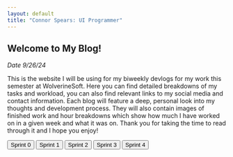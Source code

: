 ```yaml
---
layout: default
title: "Connor Spears: UI Programmer"
---
```


<!-- Intro Section -->
<article>
	<h2>Welcome to My Blog!</h2>
	<p><em>Date 9/26/24</em></p>
	<p>This is the website I will be using for my biweekly devlogs for my work this semester at WolverineSoft. Here you can find detailed breakdowns of my tasks and workload, you can also find relevant links to my social media and contact information. Each blog will feature a deep, personal look into my thoughts and development process. They will also contain images of finished work and hour breakdowns which show how much I have worked on in a given week and what it was on. Thank you for taking the time to read through it and I hope you enjoy!</p>
</article>

<!-- Blog List Section -->
<div class="tabbed-navigation">
	<button class="sprint-button" onclick="showSprint(0)">Sprint 0</button>
	<button class="sprint-button" onclick="showSprint(1)">Sprint 1</button>
	<button class="sprint-button" onclick="showSprint(2)">Sprint 2</button>
    <button class="sprint-button" onclick="showSprint(3)">Sprint 3</button>
    <button class="sprint-button" onclick="showSprint(4)">Sprint 4</button>
</div>

<div id="sprint0" class="sprint-content" style="display: none;">
	<h2>Sprint 0 Blog</h2>
	<p><em>Date 09/22/24 - 10/06/24</em></p>
	<p>During this sprint I completed a technical interview, met my teammates, and made this website!</p>
	<a href="{{ '/blog/2024/09/26/sprint0Blog.html' | relative_url }}" class="read-more">Read More</a>
</div>
<div id="sprint1" class="sprint-content" style="display: none;">
	<h2>Sprint 1 Blog</h2>
	<p><em>Date 10/06/24 - 10/20/24</em></p>
	<p>During sprint 1 we created a preliminary prototype for our game!</p>
	<a href="{{ '/blog/2024/10/13/sprint1Blog.html' | relative_url }}" class="read-more">Read More</a>
</div>
<div id="sprint2" class="sprint-content" style="display: none;">
	<h2>Sprint 2 Blog</h2>
	<p><em>Date 10/20/24-11/03/24</em></p>
	<p>This sprint I worked on more UI as well as a lot of systems design.</p>
	<a href="{{ '/blog/2024/10/30/sprint2Blog.html' | relative_url }}" class="read-more">Read More</a>
</div>
<div id="sprint3" class="sprint-content" style="display: none;">
	<h2>Sprint 3 Blog</h2>
	<p><em>Date 11/03/24-11/17/24</em></p>
	<p>This sprint had me implementing more systems as well as working on feedback from playtesting</p>
	<a href="{{ '/blog/2024/11/17/sprint3Blog.html' | relative_url }}" class="read-more">Read More</a>
</div>
<div id="sprint4" class="sprint-content" style="display: none;">
	<h2>Sprint 4 Blog</h2>
	<p><em>Date 11/17/24-12/01/24</em></p>
	<p>Our last sprint revolved around a lot of finishing up of features and polishing</p>
	<a href="{{ '/blog/2024/12/01/sprint4Blog.html' | relative_url }}" class="read-more">Read More</a>
</div>